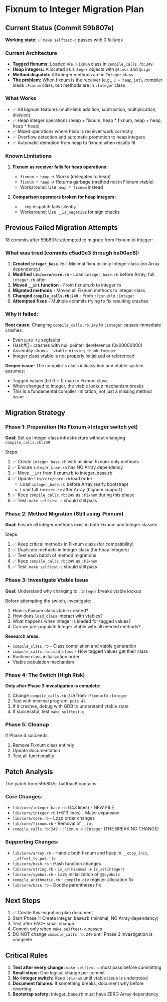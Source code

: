 # Fixnum to Integer Migration Plan

## Current Status (Commit 59b807e)

**Working state:** ✅ `make selftest-c` passes with 0 failures

### Current Architecture

- **Tagged fixnums:** Loaded via `:Fixnum` class in `compile_calls.rb:249`
- **Heap integers:** Allocated as `Integer` objects with `@limbs` and `@sign`
- **Method dispatch:** All integer methods are in `Integer` class
- **The problem:** When fixnum is the receiver (e.g., `3 + heap_int`), compiler loads `:Fixnum` class, but methods are in `:Integer` class

### What Works

- ✅ All bignum features (multi-limb addition, subtraction, multiplication, division)
- ✅ Heap integer operations (heap + fixnum, heap * fixnum, heap + heap, heap * heap)
- ✅ Mixed operations where heap is receiver work correctly
- ✅ Overflow detection and automatic promotion to heap integers
- ✅ Automatic demotion from heap to fixnum when results fit

### Known Limitations

1. **Fixnum as receiver fails for heap operations:**
   - `fixnum + heap` → Works (delegates to heap)
   - `fixnum * heap` → Returns garbage (method not in Fixnum vtable)
   - Workaround: Use `heap * fixnum` instead

2. **Comparison operators broken for heap integers:**
   - `__cmp` dispatch fails silently
   - Workaround: Use `__is_negative` for sign checks

## Previous Failed Migration Attempts

18 commits after 59b807e attempted to migrate from Fixnum to Integer:

### What was tried (commits c5ad0e3 through ba00ac8):

1. **Created `integer_base.rb`** - Minimal fixnum-only Integer class (no Array dependency)
2. **Modified `lib/core/core.rb`** - Load `integer_base.rb` before Array, full `integer.rb` after
3. **Moved `__int` function** - From fixnum.rb to integer.rb
4. **Migrated methods** - Moved all Fixnum methods to Integer class
5. **Changed `compile_calls.rb:249`** - From `:Fixnum` to `:Integer`
6. **Attempted fixes** - Multiple commits trying to fix resulting crashes

### Why it failed:

**Root cause:** Changing `compile_calls.rb:249` to `:Integer` causes immediate crashes:
- Even `puts 42` segfaults
- Hash#[]= crashes with null pointer dereference (0x00000000)
- Assembly shows `__vtable_missing_thunk_Integer`
- Integer class vtable is not properly initialized or referenced

**Deeper issue:** The compiler's class initialization and vtable system assumes:
- Tagged values (bit 0 = 1) map to Fixnum class
- When changed to Integer, the vtable lookup mechanism breaks
- This is a fundamental compiler limitation, not just a missing method issue

## Migration Strategy

### Phase 1: Preparation (No Fixnum→Integer switch yet)

**Goal:** Set up Integer class infrastructure without changing `compile_calls.rb:249`

Steps:
1. ✅ Create `integer_base.rb` with minimal fixnum-only methods
2. ✅ Ensure `integer_base.rb` has NO Array dependency
3. ✅ Move `__int` from fixnum.rb to integer_base.rb
4. ✅ Update `lib/core/core.rb` load order:
   - Load `integer_base.rb` before Array (early bootstrap)
   - Load full `integer.rb` after Array (bignum support)
5. ✅ Keep `compile_calls.rb:249` as `:Fixnum` during this phase
6. ✅ Test: `make selftest-c` should still pass

### Phase 2: Method Migration (Still using :Fixnum)

**Goal:** Ensure all integer methods exist in both Fixnum and Integer classes

Steps:
1. ✅ Keep critical methods in Fixnum class (for compatibility)
2. ✅ Duplicate methods in Integer class (for heap integers)
3. ✅ Test each batch of method migrations
4. ✅ Keep `compile_calls.rb:249` as `:Fixnum`
5. ✅ Test: `make selftest-c` should still pass

### Phase 3: Investigate Vtable Issue

**Goal:** Understand why changing to `:Integer` breaks vtable lookup

Before attempting the switch, investigate:
1. How is Fixnum class vtable created?
2. How does `load_class` interact with vtables?
3. What happens when Integer is loaded for tagged values?
4. Can we pre-populate Integer vtable with all needed methods?

**Research areas:**
- `compile_class.rb` - Class compilation and vtable generation
- `compile_calls.rb:load_class` - How tagged values get their class
- Runtime class initialization order
- Vtable population mechanism

### Phase 4: The Switch (High Risk)

**Only after Phase 3 investigation is complete:**

1. Change `compile_calls.rb:249` from `:Fixnum` to `:Integer`
2. Test with minimal program: `puts 42`
3. If it crashes, debug with GDB to understand vtable state
4. If successful, test `make selftest-c`

### Phase 5: Cleanup

If Phase 4 succeeds:
1. Remove Fixnum class entirely
2. Update documentation
3. Test all functionality

## Patch Analysis

The patch from 59b807e..ba00ac8 contains:

### Core Changes:
- `lib/core/integer_base.rb` (143 lines) - NEW FILE
- `lib/core/integer.rb` (+613 lines) - Major expansion
- `lib/core/core.rb` - Load order changes
- `lib/core/fixnum.rb` - Removal of `__int`
- `compile_calls.rb:249` - `:Fixnum` → `:Integer` (THE BREAKING CHANGE)

### Supporting Changes:
- `lib/core/array.rb` - Handle both fixnum and heap in `__copy_init`, `__offset_to_pos`, `[]=`
- `lib/core/hash.rb` - Hash function changes
- `lib/core/string.rb` - `is_a?(Fixnum)` → `is_a?(Integer)`
- `lib/core/symbol.rb` - Lazy initialization of `@@symbols`
- `compile_arithmetic.rb` - `compile_div` register allocation fix
- `lib/core/base.rb` - Double parentheses fix

## Next Steps

1. ✅ Create this migration plan document
2. Start Phase 1: Create integer_base.rb (minimal, NO Array dependency)
3. Test after EACH small change
4. Commit only when `make selftest-c` passes
5. DO NOT change `compile_calls.rb:249` until Phase 3 investigation is complete

## Critical Rules

1. **Test after every change:** `make selftest-c` must pass before committing
2. **Small steps:** One logical change per commit
3. **No :Integer switch:** Keep `:Fixnum` until vtable issue is understood
4. **Document failures:** If something breaks, document why before reverting
5. **Bootstrap safety:** integer_base.rb must have ZERO Array dependency
